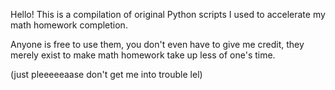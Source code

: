 Hello! This is a compilation of original Python scripts I used to accelerate my math homework completion. 

Anyone is free to use them, you don't even have to give me credit, they merely exist to make math homework take up less of one's time.

(just pleeeeeaase don't get me into trouble lel)
